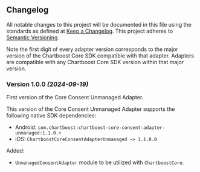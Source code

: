 ## Changelog
All notable changes to this project will be documented in this file using the standards as defined at [Keep a Changelog](https://keepachangelog.com/en/1.0.0/). This project adheres to [Semantic Versioning](https://semver.org/spec/v2.0.0).

Note the first digit of every adapter version corresponds to the major version of the Chartboost Core SDK compatible with that adapter. 
Adapters are compatible with any Chartboost Core SDK version within that major version.

### Version 1.0.0 *(2024-09-19)*
First version of the Core Consent Unmanaged Adapter.

This version of the Core Consent Unmanaged Adapter supports the following native SDK dependencies:
* Android: `com.chartboost:chartboost-core-consent-adapter-unmanaged:1.1.0.+`
* iOS: `ChartboostCoreConsentAdapterUnmanaged ~> 1.1.0.0` 

Added: 

- `UnmanagedConsentAdapter` module to be utilized with `ChartboostCore`.